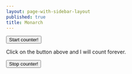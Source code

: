 ```yaml
---
layout: page-with-sidebar-layout
published: true
title: Monarch
---
```

<button onClick="myTimer = setInterval(myCounter, 1000)">Start counter!</button>

<p id="demo">Click on the button above and I will count forever.</p>

<button onClick="clearInterval(myTimer)">Stop counter!</button>

<script>
var c = 0;
function myCounter() {
  document.getElementById("demo").innerHTML = ++c;
}
</script>

